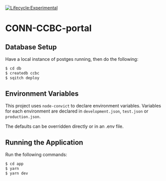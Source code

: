 [![Lifecycle:Experimental](https://img.shields.io/badge/Lifecycle-Experimental-339999)](Redirect-URL)

# CONN-CCBC-portal

## Database Setup

Have a local instance of postges running, then do the following:

```bash
$ cd db
$ createdb ccbc
$ sqitch deploy
```

## Environment Variables

This project uses `node-convict` to declare environment variables. Variables for each environment are declared in `development.json`, `test.json` or `production.json`.

The defaults can be overridden directly or in an .env file.

## Running the Application

Run the following commands:

```bash
$ cd app
$ yarn
$ yarn dev
```
